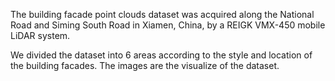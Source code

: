 The building facade point clouds dataset was acquired along the National Road and Siming South Road in Xiamen, China, by a REIGK VMX-450 mobile LiDAR system.

We divided the dataset into 6 areas according to the style and location of the building facades. The images are the visualize of the dataset.
